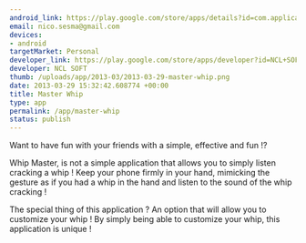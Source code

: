 ```yaml
--- 
android_link: https://play.google.com/store/apps/details?id=com.application.masterwhip
email: nico.sesma@gmail.com
devices: 
- android
targetMarket: Personal
developer_link: https://play.google.com/store/apps/developer?id=NCL+SOFT
developer: NCL SOFT
thumb: /uploads/app/2013-03/2013-03-29-master-whip.png
date: 2013-03-29 15:32:42.608774 +00:00
title: Master Whip
type: app
permalink: /app/master-whip
status: publish
---
```


Want to have fun with your friends with a simple, effective and fun !?

Whip Master, is not a simple application that allows you to simply listen cracking a whip !
Keep your phone firmly in your hand, mimicking the gesture as if you had a whip in the hand and listen to the sound of the whip cracking !

The special thing of this application ? An option that will allow you to customize your whip !
By simply being able to customize your whip, this application is unique !
